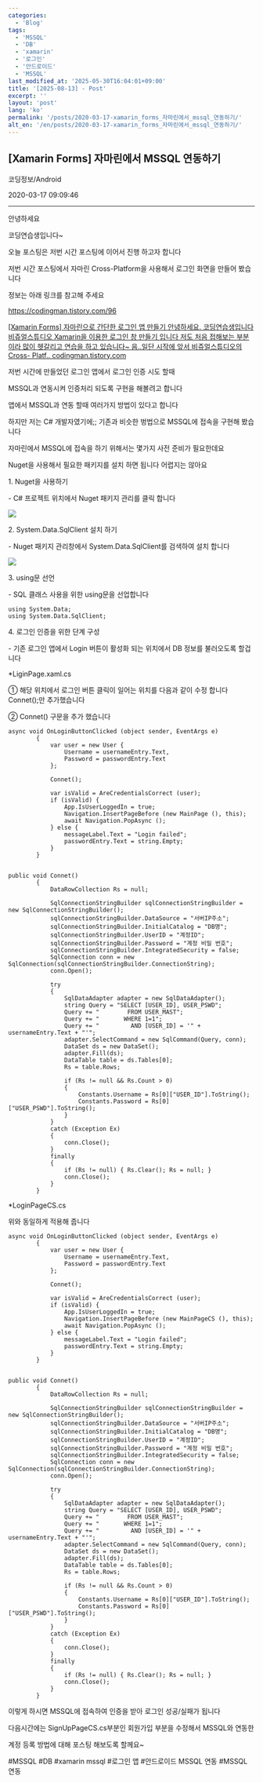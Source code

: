 ```yaml
---
categories:
  - 'Blog'
tags:
  - 'MSSQL'
  - 'DB'
  - 'xamarin'
  - '로그인'
  - '안드로이드'
  - 'MSSQL'
last_modified_at: '2025-05-30T16:04:01+09:00'
title: '[2025-08-13] - Post'
excerpt: ''
layout: 'post'
lang: 'ko'
permalink: '/posts/2020-03-17-xamarin_forms_자마린에서_mssql_연동하기/'
alt_en: '/en/posts/2020-03-17-xamarin_forms_자마린에서_mssql_연동하기/'
---
```


## [Xamarin Forms] 자마린에서 MSSQL 연동하기

코딩정보/Android

2020-03-17 09:09:46

* * *

안녕하세요

코딩연습생입니다~

오늘 포스팅은 저번 시간 포스팅에 이어서 진행 하고자 합니다

저번 시간 포스팅에서 자마린 Cross-Platform을 사용해서 로그인 화면을 만들어 봤습니다

정보는 아래 링크를 참고해 주세요

<https://codingman.tistory.com/96>

[ [Xamarin Forms] 자마린으로 간단한 로그인 앱 만들기 안녕하세요. 코딩연습생입니다 비쥬얼스튜디오 Xamarin을 이용한 로그인
창 만들기 입니다 저도 처음 접해보는 부분이라 많이 헷갈리고 연습을 하고 있습니다~ 음..일단 시작에 앞서 비쥬얼스튜디오의 Cross-
Platf.. codingman.tistory.com ](https://codingman.tistory.com/96)

저번 시간에 만들었던 로그인 앱에서 로그인 인증 시도 할때

MSSQL과 연동시켜 인증처리 되도록 구현을 해볼려고 합니다

앱에서 MSSQL과 연동 할때 여러가지 방법이 있다고 합니다

하지만 저는 C# 개발자였기에;; 기존과 비슷한 벙법으로 MSSQL에 접속을 구현해 봤습니다

자마린에서 MSSQL에 접속을 하기 위해서는 몇가지 사전 준비가 필요한데요

Nuget을 사용해서 필요한 패키지를 설치 하면 됩니다 어렵지는 않아요

1\. Nuget을 사용하기

\- C# 프로젝트 위치에서 Nuget 패키지 관리를 클릭 합니다

![](/assets/images/xamarin_forms_자마린에서_mssql_연동하기/img.jpg)

2\. System.Data.SqlClient 설치 하기

\- Nuget 패키지 관리창에서 System.Data.SqlClient를 검색하여 설치 합니다

![](/assets/images/xamarin_forms_자마린에서_mssql_연동하기/img_1.jpg)

3\. using문 선언

\- SQL 클래스 사용을 위한 using문을 선업합니다

    
    
    using System.Data;
    using System.Data.SqlClient;

4\. 로그인 인증을 위한 단계 구성

\- 기존 로그인 앱에서 Login 버튼이 활성화 되는 위치에서 DB 정보를 불러오도록 할겁니다

*LiginPage.xaml.cs

① 해당 위치에서 로그인 버튼 클릭이 일어는 위치를 다음과 같이 수정 합니다 Connet();만 추가했습니다

② Connet() 구문을 추가 했습니다

    
    
    async void OnLoginButtonClicked (object sender, EventArgs e)
    		{
    			var user = new User {
    				Username = usernameEntry.Text,
    				Password = passwordEntry.Text
    			};
    
                Connet();
    
                var isValid = AreCredentialsCorrect (user);
    			if (isValid) {
    				App.IsUserLoggedIn = true;
    				Navigation.InsertPageBefore (new MainPage (), this);
    				await Navigation.PopAsync ();
    			} else {
    				messageLabel.Text = "Login failed";
    				passwordEntry.Text = string.Empty;
    			}
    		}
    
    
    public void Connet()
            {
                DataRowCollection Rs = null;
    
                SqlConnectionStringBuilder sqlConnectionStringBuilder = new SqlConnectionStringBuilder();
                sqlConnectionStringBuilder.DataSource = "서버IP주소";
                sqlConnectionStringBuilder.InitialCatalog = "DB명";
                sqlConnectionStringBuilder.UserID = "계정ID";
                sqlConnectionStringBuilder.Password = "계정 비밀 번호";
                sqlConnectionStringBuilder.IntegratedSecurity = false;
                SqlConnection conn = new SqlConnection(sqlConnectionStringBuilder.ConnectionString);
                conn.Open();
    
                try
                {
                    SqlDataAdapter adapter = new SqlDataAdapter();
                    string Query = "SELECT [USER_ID], USER_PSWD";
                    Query += "        FROM USER_MAST";
                    Query += "       WHERE 1=1";
                    Query += "         AND [USER_ID] = '" + usernameEntry.Text + "'";
                    adapter.SelectCommand = new SqlCommand(Query, conn);
                    DataSet ds = new DataSet();
                    adapter.Fill(ds);
                    DataTable table = ds.Tables[0];
                    Rs = table.Rows;
    
                    if (Rs != null && Rs.Count > 0)
                    {
                        Constants.Username = Rs[0]["USER_ID"].ToString();
                        Constants.Password = Rs[0]["USER_PSWD"].ToString();
                    }
                }
                catch (Exception Ex)
                {
                    conn.Close();
                }
                finally
                {
                    if (Rs != null) { Rs.Clear(); Rs = null; }
                    conn.Close();
                }
            }

*LoginPageCS.cs

위와 동일하게 적용해 줍니다

    
    
    async void OnLoginButtonClicked (object sender, EventArgs e)
    		{
    			var user = new User {
    				Username = usernameEntry.Text,
    				Password = passwordEntry.Text
    			};
    
                Connet();
    
                var isValid = AreCredentialsCorrect (user);
    			if (isValid) {
    				App.IsUserLoggedIn = true;
    				Navigation.InsertPageBefore (new MainPageCS (), this);
    				await Navigation.PopAsync ();
    			} else {
    				messageLabel.Text = "Login failed";
    				passwordEntry.Text = string.Empty;
    			}
    		}
    
    
    public void Connet()
            {
                DataRowCollection Rs = null;
    
                SqlConnectionStringBuilder sqlConnectionStringBuilder = new SqlConnectionStringBuilder();
                sqlConnectionStringBuilder.DataSource = "서버IP주소";
                sqlConnectionStringBuilder.InitialCatalog = "DB명";
                sqlConnectionStringBuilder.UserID = "계정ID";
                sqlConnectionStringBuilder.Password = "계정 비밀 번호";
                sqlConnectionStringBuilder.IntegratedSecurity = false;
                SqlConnection conn = new SqlConnection(sqlConnectionStringBuilder.ConnectionString);
                conn.Open();
    
                try
                {
                    SqlDataAdapter adapter = new SqlDataAdapter();
                    string Query = "SELECT [USER_ID], USER_PSWD";
                    Query += "        FROM USER_MAST";
                    Query += "       WHERE 1=1";
                    Query += "         AND [USER_ID] = '" + usernameEntry.Text + "'";
                    adapter.SelectCommand = new SqlCommand(Query, conn);
                    DataSet ds = new DataSet();
                    adapter.Fill(ds);
                    DataTable table = ds.Tables[0];
                    Rs = table.Rows;
    
                    if (Rs != null && Rs.Count > 0)
                    {
                        Constants.Username = Rs[0]["USER_ID"].ToString();
                        Constants.Password = Rs[0]["USER_PSWD"].ToString();
                    }
                }
                catch (Exception Ex)
                {
                    conn.Close();
                }
                finally
                {
                    if (Rs != null) { Rs.Clear(); Rs = null; }
                    conn.Close();
                }
            }

이렇게 하시면 MSSQL에 접속하여 인증을 받아 로그인 성공/실패가 됩니다

다음시간에는 SignUpPageCS.cs부분인 회원가입 부분을 수정해서 MSSQL와 연동한

계정 등록 방법에 대해 포스팅 해보도록 할께요~

  

#MSSQL #DB #xamarin mssql #로그인 앱 #안드로이드 MSSQL 연동 #MSSQL 연동

